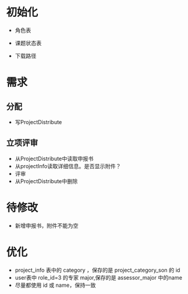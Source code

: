 # 初始化

* 角色表
* 课题状态表

* 下载路径



# 需求





## 分配

* 写ProjectDistribute



## 立项评审

* 从ProjectDistribute中读取申报书
* 从projectInfo读取详细信息。是否显示附件？
* 评审
* 从ProjectDistribute中删除



# 待修改

* 新增申报书，附件不能为空



# 优化

* project_info 表中的 category ，保存的是 project_category_son 的 id
* user表中 role_id=3 的专家 major,保存的是 assessor_major 中的name
* 尽量都使用 id 或 name，保持一致